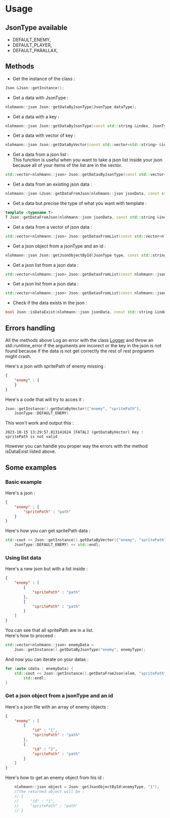 [logger]: ../logger.md
# Usage

## JsonType available
- DEFAULT_ENEMY,
- DEFAULT_PLAYER,
- DEFAULT_PARALLAX,

## Methods

- Get the instance of the class :
```cpp
Json &Json::getInstance();
```

- Get a data with JsonType :
```cpp
nlohmann::json Json::getDataByJsonType(JsonType dataType);
```

- Get a data with a key :
```cpp
nlohmann::json Json::getDataByJsonType(const std::string &index, JsonType dataType);
```

- Get a data with vector of key :
```cpp
nlohmann::json Json::getDataByVector(const std::vector<std::string> &indexes, JsonType dataType);
```

- Get a data from a json list :  
This function is useful when you want to take a json list inside your json because all of your items of the list are in the vector.
```cpp
std::vector<nlohmann::json> Json::getDatasByJsonType(const std::vector<std::string> &indexes, JsonType dataType);
```

- Get a data from an existing json data :
```cpp
nlohmann::json &Json::getDataFromJson(nlohmann::json jsonData, const std::string &index);
```

- Get a data but precise the type of what you want with template :
```cpp
template <typename T>
T Json::getDataFromJson(nlohmann::json jsonData, const std::string &index);
```

- Get a data from a vector of json data :
```cpp
std::vector<nlohmann::json> Json::getDatasFromList(const std::vector<nlohmann::json> &list, const std::string &key);
```

- Get a json object from a jsonType and an id :
```cpp
nlohmann::json Json::getJsonObjectById(JsonType type, const std::string &id)
```

- Get a json list from a json data :
```cpp
std::vector<nlohmann::json> Json::getDatasFromList(const nlohmann::json &list, const std::string &key);
```

- Get a json list from a json data :
```cpp
std::vector<nlohmann::json> Json::getDatasFromList(const nlohmann::json &list);
```

- Check if the data exists in the json :
```cpp
bool Json::isDataExist(nlohmann::json jsonData, const std::string &index);
```

## Errors handling
All the methods above Log an error with the class [Logger][logger] and throw an std::runtime_error if the arguments are incorect or the key in the json is not found because if the data is not get correctly the rest of rest programm might crash.

Here's a json with spritePath of enemy missing :
```json
{
    "enemy" : {
    }
}
```

Here's a code that will try to acces it :
```cpp
Json::getInstance().getDataByVector({"enemy", "spritePath"},  
    JsonType::DEFAULT_ENEMY)
```

This won't work and output this :
```
2023-10-15 13:29:57.813141624 [FATAL] (getDataByVector) Key : spritePath is not valid
```

However you can handle you proper way the errors with the method isDataExist listed above.
## Some examples

### Basic example
Here's a json :  
```json
{
    "enemy" : {
        "spritePath" : "path"
    }
}
```
Here's how you can get spritePath data :
```cpp
std::cout << Json::getInstance().getDataByVector({"enemy", "spritePath"},  
    JsonType::DEFAULT_ENEMY) << std::endl;
```

### Using list data
Here's a new json but with a list inside :
```json
{
    "enemy" : [
        {
            "spritePath" : "path"
        },
        {
            "spritePath" : "path"
        }
    ]
}
```
You can see that all spritePath are in a list.  
Here's how to proceed :
```cpp
std::vector<nlohmann::json> enemyData =  
    Json::getInstance().getDataByJsonType("enemy", enemyType);
```
And now you can iterate on your datas :
```cpp
for (auto &data : enemyData) {
    std::cout << Json::getInstance().getDataFromJson(elem, "spritePath") <<  
        std::endl;
}
```

### Get a json object from a jsonType and an id
Here's a json file with an array of enemy objects :
```json
{
    "enemy" : [
        {
            "id" : "1",
            "spritePath" : "path"
        },
        {
            "id" : "2",
            "spritePath" : "path"
        }
    ]
}
```

Here's how to get an enemy object from his id :
```cpp
    nlohmann::json object = Json::getJsonObjectById(enemyType, "1");
    //the returned object will be :
    // {
    //     "id" : "1",
    //     "spritePath" : "path"
    // }
```
